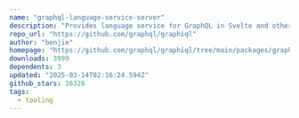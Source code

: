 ```yaml
---
name: "graphql-language-service-server"
description: "Provides language service for GraphQL in Svelte and other frameworks."
repo_url: "https://github.com/graphql/graphiql"
author: "benjie"
homepage: "https://github.com/graphql/graphiql/tree/main/packages/graphql-language-service-server#readme"
downloads: 3999
dependents: 3
updated: "2025-03-14T02:16:24.594Z"
github_stars: 16326
tags: 
  - tooling
---
```

